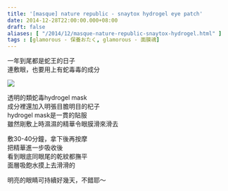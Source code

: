 ```yaml
---
title: '[masque] nature republic - snaytox hydrogel eye patch'
date: 2014-12-28T22:00:00.000+08:00
draft: false
aliases: [ "/2014/12/masque-nature-republic-snaytox-hydrogel.html" ]
tags : [glamorous - 保養おたく, glamorous - 面膜魂]
---
```


一年到尾都是蛇王的日子  
連敷眼，也要用上有蛇毒毒的成分  

![](/images/naturerepublicsnaytoxgel.jpg)

透明的類蛇毒hydrogel mask  
成分裡還加入明張目膽明目的杞子  
hydrogel mask是一貫的貼服  
雖然剛敷上時濕濕的精華令眼膜滑來滑去  
  
敷30-40分鐘，拿下後再按摩  
把精華進一步吸收後  
看到眼底同眼尾的乾紋都撫平  
面層吸飽水摸上去滑滑的  
  
明亮的眼睛可持續好幾天，不錯耶～
